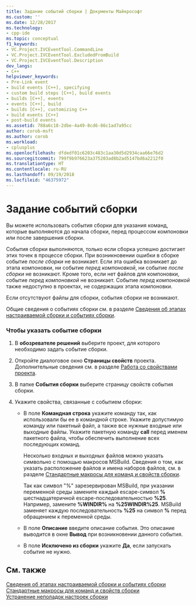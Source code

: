 ```yaml
---
title: Задание событий сборки | Документы Майкрософт
ms.custom: ''
ms.date: 12/28/2017
ms.technology:
- cpp-ide
ms.topic: conceptual
f1_keywords:
- VC.Project.IVCEventTool.CommandLine
- VC.Project.IVCEventTool.ExcludedFromBuild
- VC.Project.IVCEventTool.Description
dev_langs:
- C++
helpviewer_keywords:
- Pre-Link event
- build events [C++], specifying
- custom build steps [C++], build events
- builds [C++], events
- events [C++], build
- builds [C++], customizing C++
- build events [C++]
- post-build events
ms.assetid: 788a6c18-2dbe-4a49-8cd6-86c1ad7a95cc
author: corob-msft
ms.author: corob
ms.workload:
- cplusplus
ms.openlocfilehash: dfdedf01c6203c483c1aa30d5d2934caa66e76d2
ms.sourcegitcommit: 799f9b976623a375203ad8b2ad5147bd6a2212f0
ms.translationtype: HT
ms.contentlocale: ru-RU
ms.lasthandoff: 09/19/2018
ms.locfileid: "46375972"
---
```

# <a name="specifying-build-events"></a>Задание событий сборки

Вы можете использовать события сборки для указания команд, которые выполняются до начала сборки, перед процессом компоновки или после завершения сборки.

События сборки выполняются, только если сборка успешно достигает этих точек в процессе сборки. При возникновении ошибки в сборке событие *после сборки* не возникает. Если эта ошибка возникает до этапа компоновки, ни событие *перед компоновкой*, ни событие *после сборки*  не возникают. Кроме того, если нет файлов для компоновки, событие *перед компоновкой* не возникает. Событие *перед компоновкой* также недоступно в проектах, не содержащих этапа компоновки.

Если отсутствуют файлы для сборки, события сборки не возникают.

Общие сведения о событиях сборки см. в разделе [Сведения об этапах настраиваемой сборки и событиях сборки](../ide/understanding-custom-build-steps-and-build-events.md).

### <a name="to-specify-a-build-event"></a>Чтобы указать событие сборки

1. В **обозревателе решений** выберите проект, для которого необходимо задать событие сборки.

1. Откройте диалоговое окно **Страницы свойств** проекта. Дополнительные сведения см. в разделе [Работа со свойствами проекта](../ide/working-with-project-properties.md).

1. В папке **События сборки** выберите страницу свойств события сборки.

1. Укажите свойства, связанные с событием сборки:

   - В поле **Командная строка** укажите команду так, как использовали бы ее в командной строке. Укажите допустимую команду или пакетный файл, а также все нужные входные или выходные файлы. Укажите пакетную команду **call** перед именем пакетного файла, чтобы обеспечить выполнение всех последующих команд.

      Несколько входных и выходных файлов можно указать символьно с помощью макросов MSBuild. Сведения о том, как указать расположение файлов и имена наборов файлов, см. в разделе [Стандартные макросы для команд и свойств сборки](../ide/common-macros-for-build-commands-and-properties.md).

      Так как символ "%" зарезервирован MSBuild, при указании переменной среды замените каждый escape-символ **%** шестнадцатеричной escape-последовательностью **%25**. Например, замените **%WINDIR%** на **%25WINDIR%25**. MSBuild заменяет каждую последовательность **%25** на символ **%** перед обращением к переменной среды.

   - В поле **Описание** введите описание события. Это описание выводится в окне **Вывод** при возникновении данного события.

   - В поле **Исключено из сборки** укажите **Да**, если запускать событие не нужно.

## <a name="see-also"></a>См. также

[Сведения об этапах настраиваемой сборки и событиях сборки](../ide/understanding-custom-build-steps-and-build-events.md)<br>
[Стандартные макросы для команд и свойств сборки](../ide/common-macros-for-build-commands-and-properties.md)<br>
[Устранение неполадок настроек сборки](../ide/troubleshooting-build-customizations.md)
